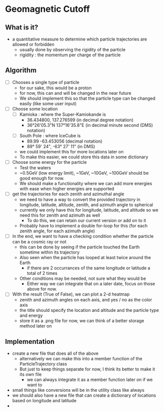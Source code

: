 # Geomagnetic Cutoff

## What is it?
- a quantitative measure to determine which particle trajectories are allowed or forbidden
  - usually done by observing the rigidity of the particle
  - rigidity : the momentum per charge of the particle

## Algorithm
- [ ] Chooses a single type of particle
  - for our sake, this would be a proton 
  - for now, this can and will be changed in the near future
  - We should implement this so that the particle type can be changed easily (like some user input)
- [ ] Choose some location
  - [ ] Kamioka : where the Super-Kamiokande is
    - 36.434800, 137.276599 (in decimal degree notation)
    - 36°26'05.3"N 137°16'35.8"E (in decimal minute second (DMS) notation)
  - [ ] South Pole : where IceCube is
    - 89.99 -63.453056 (decimal notation)
    - 89° 59' 24", -63° 27' 11" (in DMS)
  - we could implement this for more locations later on
  - To make this easier, we could store this data in some dictionary
- [ ] Choose some energy for the particle
  - Test the waters
  - ~0.5GeV (low energy limit), ~1GeV, ~10GeV, ~100GeV should be good enough for now.
  - We should make a functionality where we can add more energies with ease when higher energies are supported
- [ ] get the trajectories for each zenith and azimuthal angle
  - we need to have a way to convert the provided trajectory in longitude, latitude, altitude, zenith, and azimuth angle to spherical
  - currently we only have this for longitude, latitude, and altitude so we need this for zenith and azimuth as well
    - To do this, we can retain our current version or add on to it
  - Probably have to implement a double for-loop for this (for each zenith angle, for each azimuth angle)
- [ ] In the end, we want to have a checking condition whether the particle can be a cosmic ray or not
  - this can be done by seeing if the particle touched the Earth sometime within its trajectory
  - Also seen when the particle has looped at least twice around the Earth
    - if there are 2 occurrances of the same longitude or latitude a total of 2 times
  - Other conditions may be needed, not sure what they would be
    - Either way we can integrate that on a later date, focus on those above for now.
- [ ] With the result (True of False), we can plot a 2-d heatmap
  - zenith and azimuth angles on each axis, and yes / no as the color axis
  - the title should specify the location and altitude and the particle type and energy
  - store it as a .png file for now, we can think of a better storage method later on

## Implementation
- create a new file that does all of the above
  - alternatively we can make this into a member function of the ParticleTrajectory class
  - But just to keep things separate for now, I think its better to make it its own file
    - we can always integrate it as a member function later on if we want to
- small things like conversions will be in the utility class like always
- we should also have a new file that can create a dictionary of locations based on longitude and latitude
- 
